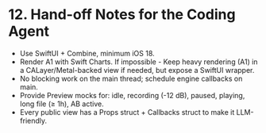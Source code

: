 # 12. Hand-off Notes for the Coding Agent

- Use SwiftUI + Combine, minimum iOS 18.
- Render A1 with Swift Charts. If impossible - Keep heavy rendering (A1) in a CALayer/Metal-backed view if needed, but expose a SwiftUI wrapper.
- No blocking work on the main thread; schedule engine callbacks on main.
- Provide Preview mocks for: idle, recording (-12 dB), paused, playing, long file (≥ 1h), AB active.
- Every public view has a Props struct + Callbacks struct to make it LLM-friendly.